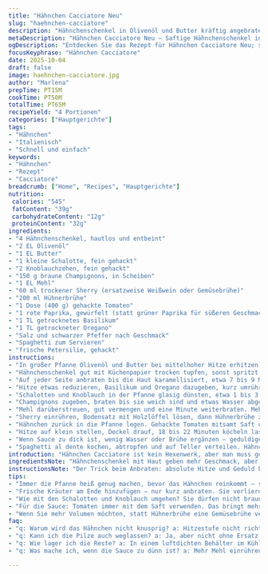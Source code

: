 ```yaml
---
title: "Hähnchen Cacciatore Neu"
slug: "haehnchen-cacciatore"
description: "Hähnchenschenkel in Olivenöl und Butter kräftig angebraten. Frische Kräuter wie Basilikum und Oregano sorgen für würzige Aromen. Schalotten, Knoblauch und Champignons werden sautiert bis weich, danach sachte mit Mehl gebunden. Flüssigkeit aus Sherry und Hühnerbrühe hebt Röstaromen, setzt Geschmack frei. Dosentomaten mit Paprika geben fruchtige, leicht süße Tiefe. Alles zugedeckt köcheln bis Hähnchen zart und saftig, Sauce dickflüssig und aromatisch. Mit Spaghetti serviert; Petersilie als Garnitur sorgt für Frische."
metaDescription: "Hähnchen Cacciatore Neu – Saftige Hähnchenschenkel in aromatischer Tomatensauce, ergänzt mit frischen Kräutern; perfekt für ein italienisches Dinner."
ogDescription: "Entdecken Sie das Rezept für Hähnchen Cacciatore Neu; saftig, würzig und ideal für ein gemütliches Essen mit Freunden oder Familie."
focusKeyphrase: "Hähnchen Cacciatore"
date: 2025-10-04
draft: false
image: haehnchen-cacciatore.jpg
author: "Marlena"
prepTime: PT15M
cookTime: PT50M
totalTime: PT65M
recipeYield: "4 Portionen"
categories: ["Hauptgerichte"]
tags:
- "Hähnchen"
- "Italienisch"
- "Schnell und einfach"
keywords:
- "Hähnchen"
- "Rezept"
- "Cacciatore"
breadcrumb: ["Home", "Recipes", "Hauptgerichte"]
nutrition: 
 calories: "545"
 fatContent: "39g"
 carbohydrateContent: "12g"
 proteinContent: "32g"
ingredients:
- "4 Hähnchenschenkel, hautlos und entbeint"
- "2 EL Olivenöl"
- "1 EL Butter"
- "1 kleine Schalotte, fein gehackt"
- "2 Knoblauchzehen, fein gehackt"
- "150 g braune Champignons, in Scheiben"
- "1 EL Mehl"
- "60 ml trockener Sherry (ersatzweise Weißwein oder Gemüsebrühe)"
- "200 ml Hühnerbrühe"
- "1 Dose (400 g) gehackte Tomaten"
- "1 rote Paprika, gewürfelt (statt grüner Paprika für süßeren Geschmack)"
- "1 TL getrocknetes Basilikum"
- "1 TL getrockneter Oregano"
- "Salz und schwarzer Pfeffer nach Geschmack"
- "Spaghetti zum Servieren"
- "frische Petersilie, gehackt"
instructions:
- "In großer Pfanne Olivenöl und Butter bei mittelhoher Hitze erhitzen bis die Butter schäumt; Öl muss heiß sein, damit das Hähnchen schön anröstet."
- "Hähnchenschenkel gut mit Küchenpapier trocken tupfen, sonst spritzt Fett unnötig und Bräunung leidet; Mit Salz und Pfeffer würzen und sofort in die Pfanne geben."
- "Auf jeder Seite anbraten bis die Haut karamellisiert, etwa 7 bis 9 Minuten, nicht bewegen, sonst kein richtiges Anbraten. Herausnehmen und beiseitestellen."
- "Hitze etwas reduzieren, Basilikum und Oregano dazugeben, kurz umrühren – nur 30 Sekunden, rebellische Kräuter brauchen wenig Hitze, sonst bitter."
- "Schalotten und Knoblauch in der Pfanne glasig dünsten, etwa 1 bis 3 Minuten, Riecht man die Süße? Dann sind sie okay. Nicht braun werden lassen, sonst schmeckt es verbrannt."
- "Champignons zugeben, braten bis sie weich sind und etwas Wasser abgeben, 2 bis 3 Minuten. Helle Spitzen unten an der Pfanne zeigen leichten Bratgrad an."
- "Mehl darüberstreuen, gut vermengen und eine Minute weiterbraten. Mehl bindet später die Sauce, gibt Volumen, bringt eine samtige Textur. Vorsicht mit klumpenfreiem Verteilen."
- "Sherry einrühren, Bodensatz mit Holzlöffel lösen, dann Hühnerbrühe zugießen. Unter Rühren kurz aufkochen lassen. Aromatische Bratkruste löst sich, was Geschmack im Topf gibt."
- "Hähnchen zurück in die Pfanne legen. Gehackte Tomaten mitsamt Saft und Paprika hinzufügen. Einmal umrühren – nicht zu stark, sonst zerfällt das Fleisch oder Gemüse."
- "Hitze auf klein stellen, Deckel drauf, 18 bis 22 Minuten köcheln lassen. Zwischendurch umrühren, aber vorsichtig, damit sich Sauce schön verbindet und nicht am Boden anbrennt."
- "Wenn Sauce zu dick ist, wenig Wasser oder Brühe ergänzen – geduldiges Köcheln bringt besten Geschmack. Mit Salz und Pfeffer abschmecken, genau prüfen, ob Hähnchen weich und durch ist."
- "Spaghetti al dente kochen, abtropfen und auf Teller verteilen. Hähnchen mit Sauce darüber geben und frisch gehackte Petersilie darüber streuen. Frische Kräuter bringen Kontrast zur intensiven Sauce."
introduction: "Hähnchen Cacciatore ist kein Hexenwerk, aber man muss genau wissen, wie man Texturen und Aromen richtig schichtet. Die Kombination von gebräunten Hähnchenteilen mit der fruchtigen Tomaten-Paprika-Sauce sorgt für Tiefe und Herzlichkeit. Dabei hilft die Bindung mit Mehl und die Kontrolle von Flüssigkeiten, damit die Sauce nicht zu dünn wird. Viele unterschätzen den Wert von Hitze und die Zeiten beim Anbraten der Pilze und Schalotten. Ein guter Tropfen Sherry oder Wein hebt ganze Aromen hervor, ohne zu dominieren. Meine Abwandlung mit roter Paprika statt grünem bringt mehr Süße rein, das mag ich lieber. Das Wichtigste: Gut beobachten, riechen und fühlen während des Kochens – dann klappt‘s."
ingredientsNote: "Hähnchenschenkel mit Haut geben mehr Geschmack, aber ich ziehe hautlos vor, weil die Sauce aromatischer bleibt und weniger fettig. Olivenöl und Butter zusammen verbessert die Bräunung und gibt eine leichte Komfortnote. Schalotten statt normaler Zwiebeln bringen mehr Feinheit, Knoblauch frisch und fein gehackt macht den Unterschied. Braune Champignons sind voller Umami – weiße gehen auch, aber schmecken milder. Mehl bindet sanfter als Speisestärke und stabilisiert die Sauce. Statt Sherry eignet sich auch trockener Weißwein. Für eine vegetarische Variante die Hähnchenteile durch dicke gegrillte Auberginenscheiben ersetzen. Dosentomaten immer mit Saft verwenden für saftige Sauce. Frische Kräuter sind immer besser, getrocknete helfen, wenn gerade nichts da ist."
instructionsNote: "Der Trick beim Anbraten: absolute Hitze und Geduld beim Bräunen, nicht rühren, sonst einfach kein Karamell. Hähnchen mit Küchenpapier trocken tupfen ist kein optionaler Schritt – zuviel Feuchtigkeit dämpft Pfanne. Kräuter erst ganz zum Schluss kurz mit anrösten, damit sie ihre organische Frische und Würze nicht verlieren. Schalotten und Knoblauch brauchen viel Aufmerksamkeit – anfangen glasig, nicht braun. Pilze werden erst geschmeidig und geben beim Kochen Flüssigkeit ab – erst auf Wasser setzen, dann Flüssigkeit aufnehmen, das braucht 2 bis 3 Minuten. Mehl unterrühren und anschwitzen bringt den nötigen Bindeglanz. Beim Ablöschen löst sich die braune Kruste, die für Geschmack sorgt; nicht ignorieren, sonst wirkt die Sauce fad. Deckel drauf und simmern lassen, nicht zu hoch – Geduld ist gefragt, jede Minute zählt für Textur und Geschmack. Wer Sauce dünner will, langsam mehr Flüssigkeit ergänzen, nicht alles auf einmal. Abschmecken unbedingt zum Schluss – alles vorher macht fade Sauce statt harmonisch rund. Petersilie sorgt für frische Kontraste auf dem Teller, darf nicht fehlen."
tips:
- "Immer die Pfanne heiß genug machen, bevor das Hähnchen reinkommt – sonst wird es nicht knusprig. Abtrocknen mit Küchenpapier ist Pflicht. Achten Sie beim Anbraten auf eine gleichmäßige Bräunung. Wenn es zu weich bleibt, macht es keinen guten Geschmack."
- "Frische Kräuter am Ende hinzufügen – nur kurz anbraten. Sie verlieren schnell ihr Aroma. Viele benutzen getrocknete Kräuter. Aber frische sind weit besser; sie bringen das Gericht zum Leuchten. Bei zu viel Hitze werden sie bitter."
- "Wie mit den Schalotten und Knoblauch umgehen? Sie dürfen nicht braun werden, möglichst glasig. Das Aroma kommt dann richtig zur Geltung. Timing ist hier entscheidend – 1 bis 2 Minuten genügen, dann sind sie bereit für die nächsten Zutaten."
- "Für die Sauce: Tomaten immer mit dem Saft verwenden. Das bringt mehr Feuchtigkeit und Geschmack. Wenn die Sauce zu dick wird, einfach etwas Brühe oder Wasser hinzufügen. Langsame Anpassungen sind besser, damit die Aromen nicht versaut werden. Warten ist der Schlüssel."
- "Wenn Sie mehr Volumen möchten, statt Hühnerbrühe eine Gemüsebrühe verwenden. Für eine selbstgemachte Brühe dürfen Gemüse, Zwiebeln und Gewürze köcheln. Das verbessert den Umami-Geschmack. Erwägen Sie auch, die Flasche Wein zur Sauce zu geben. Es rundet alles ab."
faq:
- "q: Warum wird das Hähnchen nicht knusprig? a: Hitzestufe nicht richtig. Vor dem Braten gut abtrocknen. Wo die Feuchtigkeit ist, da wird es nicht kross. Geduld beim Braten bringt ein bisschen Helligkeit."
- "q: Kann ich die Pilze auch weglassen? a: Ja, aber nicht ohne Ersatz. Gemüse wie Zucchini, Paprika geht statt Pilze. Sie bringen eigenen Geschmack mit. Variationen probieren, ist auch spannend. Einfach mal testen."
- "q: Wie lager ich die Reste? a: In einem luftdichten Behälter im Kühlschrank. Haltbarkeit ist 2-3 Tage. Auch einfrieren geht gut. Achten Sie, dass Sie die Flüssigkeit nicht verlieren; Sauce macht das Gericht aus."
- "q: Was mache ich, wenn die Sauce zu dünn ist? a: Mehr Mehl einrühren, langsam abfüllen. Wenn zäh, geduldig weiterköcheln. Achten, sahnige Konsistenz zu erreichen. Aromen entwickeln sich beim langsamen Auskochen."

---
```

